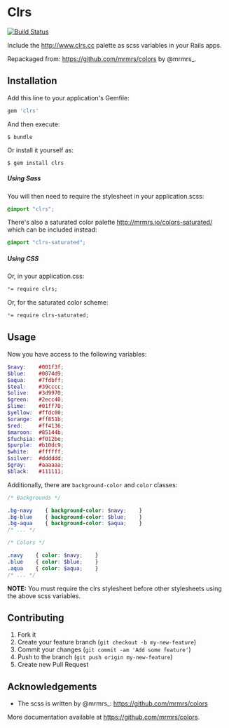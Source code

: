 # Clrs

[![Build Status](https://travis-ci.org/johnotander/clrs.svg?branch=master)](https://travis-ci.org/johnotander/clrs)

Include the <http://www.clrs.cc> palette as scss variables in your Rails apps.

Repackaged from: <https://github.com/mrmrs/colors> by @mrmrs_.

## Installation

Add this line to your application's Gemfile:

```ruby
gem 'clrs'
```

And then execute:

```
$ bundle
```

Or install it yourself as:

```
$ gem install clrs
```

##### Using Sass

You will then need to require the stylesheet in your application.scss:

```scss
@import "clrs";
```

There's also a saturated color palette <http://mrmrs.io/colors-saturated/> which can be included instead:

```scss
@import "clrs-saturated";
```

##### Using CSS

Or, in your application.css:

```css
*= require clrs;
```

Or, for the saturated color scheme:

```css
*= require clrs-saturated;
```

## Usage

Now you have access to the following variables:

```scss
$navy:    #001f3f;
$blue:    #0074d9;
$aqua:    #7fdbff;
$teal:    #39cccc;
$olive:   #3d9970;
$green:   #2ecc40;
$lime:    #01ff70;
$yellow:  #ffdc00;
$orange:  #ff851b;
$red:     #ff4136;
$maroon:  #85144b;
$fuchsia: #f012be;
$purple:  #b10dc9;
$white:   #ffffff;
$silver:  #dddddd;
$gray:    #aaaaaa;
$black:   #111111;
```

Additionally, there are `background-color` and `color` classes:

```scss
/* Backgrounds */

.bg-navy    { background-color: $navy;    }
.bg-blue    { background-color: $blue;    }
.bg-aqua    { background-color: $aqua;    }
/* ... */

/* Colors */

.navy    { color: $navy;    }
.blue    { color: $blue;    }
.aqua    { color: $aqua;    }
/* ... */
```

__NOTE:__ You must require the clrs stylesheet before other stylesheets using the above scss variables.

## Contributing

1. Fork it
2. Create your feature branch (`git checkout -b my-new-feature`)
3. Commit your changes (`git commit -am 'Add some feature'`)
4. Push to the branch (`git push origin my-new-feature`)
5. Create new Pull Request

## Acknowledgements

  * The scss is written by @mrmrs_: <https://github.com/mrmrs/colors>

More documentation available at <https://github.com/mrmrs/colors>.
